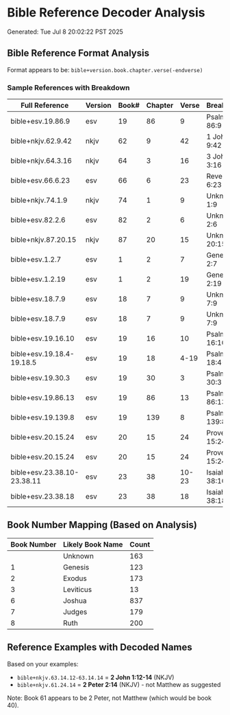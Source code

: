 # Bible Reference Decoder Analysis
Generated: Tue Jul  8 20:02:22 PST 2025

## Bible Reference Format Analysis

Format appears to be: `bible+version.book.chapter.verse(-endverse)`

### Sample References with Breakdown

| Full Reference | Version | Book# | Chapter | Verse | Breakdown |
|----------------|---------|--------|---------|-------|-----------|
| bible+esv.19.86.9 | esv | 19 | 86 | 9 | Psalms 86:9 |
| bible+nkjv.62.9.42 | nkjv | 62 | 9 | 42 | 1 John 9:42 |
| bible+nkjv.64.3.16 | nkjv | 64 | 3 | 16 | 3 John 3:16 |
| bible+esv.66.6.23 | esv | 66 | 6 | 23 | Revelation 6:23 |
| bible+nkjv.74.1.9 | nkjv | 74 | 1 | 9 | Unknown 1:9 |
| bible+esv.82.2.6 | esv | 82 | 2 | 6 | Unknown 2:6 |
| bible+nkjv.87.20.15 | nkjv | 87 | 20 | 15 | Unknown 20:15 |
| bible+esv.1.2.7 | esv | 1 | 2 | 7 | Genesis 2:7 |
| bible+esv.1.2.19 | esv | 1 | 2 | 19 | Genesis 2:19 |
| bible+esv.18.7.9 | esv | 18 | 7 | 9 | Unknown 7:9 |
| bible+esv.18.7.9 | esv | 18 | 7 | 9 | Unknown 7:9 |
| bible+esv.19.16.10 | esv | 19 | 16 | 10 | Psalms 16:10 |
| bible+esv.19.18.4-19.18.5 | esv | 19 | 18 | 4-19 | Psalms 18:4-19 |
| bible+esv.19.30.3 | esv | 19 | 30 | 3 | Psalms 30:3 |
| bible+esv.19.86.13 | esv | 19 | 86 | 13 | Psalms 86:13 |
| bible+esv.19.139.8 | esv | 19 | 139 | 8 | Psalms 139:8 |
| bible+esv.20.15.24 | esv | 20 | 15 | 24 | Proverbs 15:24 |
| bible+esv.20.15.24 | esv | 20 | 15 | 24 | Proverbs 15:24 |
| bible+esv.23.38.10-23.38.11 | esv | 23 | 38 | 10-23 | Isaiah 38:10-23 |
| bible+esv.23.38.18 | esv | 23 | 38 | 18 | Isaiah 38:18 |

## Book Number Mapping (Based on Analysis)

| Book Number | Likely Book Name | Count |
|-------------|------------------|-------|
|  | Unknown | 163 |
| 1 | Genesis | 123 |
| 2 | Exodus | 173 |
| 3 | Leviticus | 13 |
| 6 | Joshua | 837 |
| 7 | Judges | 179 |
| 8 | Ruth | 200 |

## Reference Examples with Decoded Names

Based on your examples:
- `bible+nkjv.63.14.12-63.14.14` = **2 John 1:12-14** (NKJV)
- `bible+nkjv.61.24.14` = **2 Peter 2:14** (NKJV) - not Matthew as suggested

Note: Book 61 appears to be 2 Peter, not Matthew (which would be book 40).

